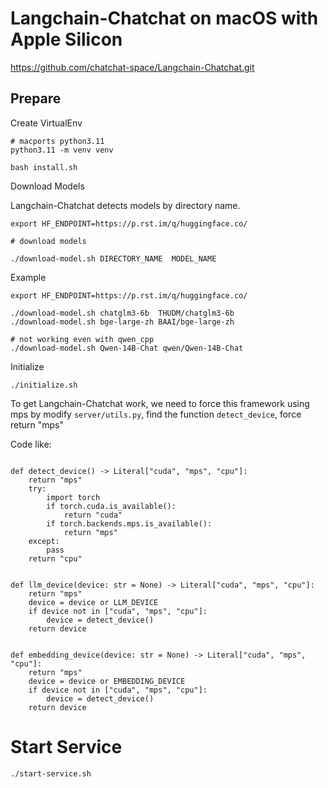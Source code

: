 # Langchain-Chatchat on macOS with Apple Silicon


https://github.com/chatchat-space/Langchain-Chatchat.git


## Prepare 

Create VirtualEnv

```
# macports python3.11
python3.11 -m venv venv

bash install.sh

```

Download Models 

Langchain-Chatchat detects models by directory name. 

``` 
export HF_ENDPOINT=https://p.rst.im/q/huggingface.co/

# download models

./download-model.sh DIRECTORY_NAME  MODEL_NAME

``` 

Example
```
export HF_ENDPOINT=https://p.rst.im/q/huggingface.co/

./download-model.sh chatglm3-6b  THUDM/chatglm3-6b
./download-model.sh bge-large-zh BAAI/bge-large-zh

# not working even with qwen_cpp
./download-model.sh Qwen-14B-Chat qwen/Qwen-14B-Chat

```


Initialize

``` 
./initialize.sh

```


To get Langchain-Chatchat work, we need to force this framework using mps by modify `server/utils.py`, find the function `detect_device`, force return "mps" 

Code like: 

```

def detect_device() -> Literal["cuda", "mps", "cpu"]:
    return "mps"
    try:
        import torch
        if torch.cuda.is_available():
            return "cuda"
        if torch.backends.mps.is_available():
            return "mps"
    except:
        pass
    return "cpu"

        
def llm_device(device: str = None) -> Literal["cuda", "mps", "cpu"]:
    return "mps"
    device = device or LLM_DEVICE
    if device not in ["cuda", "mps", "cpu"]:
        device = detect_device()
    return device
        
    
def embedding_device(device: str = None) -> Literal["cuda", "mps", "cpu"]:
    return "mps"
    device = device or EMBEDDING_DEVICE
    if device not in ["cuda", "mps", "cpu"]:
        device = detect_device()
    return device

```



# Start Service
```
./start-service.sh

``` 
